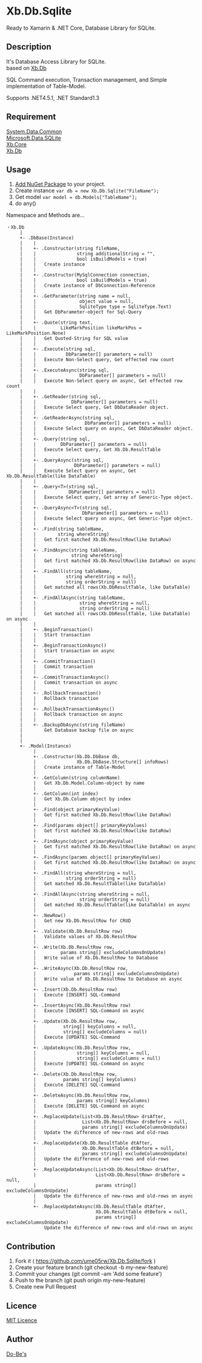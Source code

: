 Xb.Db.Sqlite
====

Ready to Xamarin & .NET Core, Database Library for SQLite.

## Description
It's Database Access Library for SQLite.  
based on [Xb.Db](https://www.nuget.org/packages/Xb.Db/)

SQL Command execution, Transaction management, and Simple implementation of Table-Model.

Supports .NET4.5.1, .NET Standard1.3

## Requirement
[System.Data.Common](https://www.nuget.org/packages/System.Data.Common/)  
[Microsoft.Data.SQLite](https://www.nuget.org/packages/Microsoft.Data.SQLite/)  
[Xb.Core](https://www.nuget.org/packages/Xb.Core/)  
[Xb.Db](https://www.nuget.org/packages/Xb.Db/)

## Usage
1. [Add NuGet Package](https://www.nuget.org/packages/Xb.Db.Sqlite/) to your project.
2. Create instance `var db = new Xb.Db.Sqlite("FileName");`
3. Get model `var model = db.Models["TableName"];`
4. do any()

Namespace and Methods are...


    ・Xb.Db
         |
         +- .DbBase(Instance)
         |    |
         |    +- .Constructor(string fileName,
         |    |               string additionalString = "",
         |    |               bool isBuildModels = true)
         |    |   Create instance
         |    |
         |    +- .Constructor(MySqlConnection connection,
         |    |               bool isBuildModels = true)
         |    |   Create instance of DbConnection-Reference
         |    |
         |    +- .GetParameter(string name = null,
         |    |                object value = null,
         |    |                SqliteType type = SqliteType.Text)
         |    |   Get DbParameter-object for Sql-Query
         |    |
         |    +- .Quote(string text,
         |    |         LikeMarkPosition likeMarkPos = LikeMarkPosition.None)
         |    |   Get Quoted-String for SQL value
         |    |
         |    +- .Execute(string sql,
         |    |           DbParameter[] parameters = null)
         |    |   Execute Non-Select query, Get effected row count
         |    |
         |    +- .ExecuteAsync(string sql,
         |    |                DbParameter[] parameters = null)
         |    |   Execute Non-Select query on async, Get effected row count
         |    |
         |    +- .GetReader(string sql, 
         |    |             DbParameter[] parameters = null)
         |    |   Execute Select query, Get DbDataReader object.
         |    |
         |    +- .GetReaderAsync(string sql, 
         |    |                  DbParameter[] parameters = null)
         |    |   Execute Select query on async, Get DbDataReader object.
         |    |
         |    +- .Query(string sql, 
         |    |         DbParameter[] parameters = null)
         |    |   Execute Select query, Get Xb.Db.ResultTable
         |    |
         |    +- .QueryAsync(string sql, 
         |    |              DbParameter[] parameters = null)
         |    |   Execute Select query on async, Get Xb.Db.ResultTable(like DataTable)
         |    |
         |    +- .Query<T>(string sql,
         |    |            DbParameter[] parameters = null)
         |    |   Execute Select query, Get array of Generic-Type object.
         |    |
         |    +- .QueryAsync<T>(string sql,
         |    |                 DbParameter[] parameters = null)
         |    |   Execute Select query on async, Get Generic-Type object.
         |    |
         |    +- .Find(string tableName,
         |    |        string whereString)
         |    |   Get first matched Xb.Db.ResultRow(like DataRow)
         |    |
         |    +- .FindAsync(string tableName,
         |    |             string whereString)
         |    |   Get first matched Xb.Db.ResultRow(like DataRow) on async
         |    |
         |    +- .FindAll(string tableName,
         |    |           string whereString = null,
         |    |           string orderString = null)
         |    |   Get matched all rows(Xb.DbResultTable, like DataTable)
         |    |
         |    +- .FindAllAsync(string tableName,
         |    |                string whereString = null,
         |    |                string orderString = null)
         |    |   Get matched all rows(Xb.DbResultTable, like DataTable) on async
         |    |
         |    +- .BeginTransaction()
         |    |   Start transaction
         |    |
         |    +- .BeginTransactionAsync()
         |    |   Start transaction on async
         |    |
         |    +- .CommitTransaction()
         |    |   Commit transaction
         |    |
         |    +- .CommitTransactionAsync()
         |    |   Commit transaction on async
         |    |
         |    +- .RollbackTransaction()
         |    |   Rollback transaction
         |    |
         |    +- .RollbackTransactionAsync()
         |    |   Rollback transaction on async
         |    |
         |    +- .BackupDbAsync(string fileName)
         |        Get Database backup file on async
         |
         |
         +- .Model(Instance)
              |
              +- .Constructor(Xb.Db.DbBase db,
              |               Xb.Db.DbBase.Structure[] infoRows)
              |   Create instance of Table-Model
              |
              +- .GetColumn(string columnName)
              |   Get Xb.Db.Model.Column-object by name
              |
              +- .GetColumn(int index)
              |   Get Xb.Db.Column object by index
              |
              +- .Find(object primaryKeyValue)
              |   Get first matched Xb.Db.ResultRow(like DataRow)
              |
              +- .Find(params object[] primaryKeyValues)
              |   Get first matched Xb.Db.ResultRow(like DataRow)
              |
              +- .FindAsync(object primaryKeyValue)
              |   Get first matched Xb.Db.ResultRow(like DataRow) on async
              |
              +- .FindAsync(params object[] primaryKeyValues)
              |   Get first matched Xb.Db.ResultRow(like DataRow) on async
              |
              +- .FindAll(string whereString = null,
              |           string orderString = null)
              |   Get matched Xb.Db.ResultTable(like DataTable)
              |
              +- .FindAllAsync(string whereString = null,
              |                string orderString = null)
              |   Get matched Xb.Db.ResultTable(like DataTable) on async
              |
              +- .NewRow()
              |   Get new Xb.Db.ResultRow for CRUD
              |
              +- .Validate(Xb.Db.ResultRow row)
              |   Validate values of Xb.Db.ResultRow
              |
              +- .Write(Xb.Db.ResultRow row,
              |         params string[] excludeColumnsOnUpdate)
              |   Write value of Xb.Db.ResultRow to Database
              |
              +- .WriteAsync(Xb.Db.ResultRow row,
              |              params string[] excludeColumnsOnUpdate)
              |   Write value of Xb.Db.ResultRow to Database on async
              |
              +- .Insert(Xb.Db.ResultRow row)
              |   Execute [INSERT] SQL-Command
              |
              +- .InsertAsync(Xb.Db.ResultRow row)
              |   Execute [INSERT] SQL-Command on async
              |
              +- .Update(Xb.Db.ResultRow row,
              |          string[] keyColumns = null,
              |          string[] excludeColumns = null)
              |   Execute [UPDATE] SQL-Command
              |
              +- .UpdateAsync(Xb.Db.ResultRow row,
              |               string[] keyColumns = null,
              |               string[] excludeColumns = null)
              |   Execute [UPDATE] SQL-Command on async
              |
              +- .Delete(Xb.Db.ResultRow row,
              |          params string[] keyColumns)
              |   Execute [DELETE] SQL-Command
              |
              +- .DeleteAsync(Xb.Db.ResultRow row,
              |               params string[] keyColumns)
              |   Execute [DELETE] SQL-Command on async
              |
              +- .ReplaceUpdate(List<Xb.Db.ResultRow> drsAfter,
              |                 List<Xb.Db.ResultRow> drsBefore = null,
              |                 params string[] excludeColumnsOnUpdate)
              |   Update the difference of new-rows and old-rows
              |
              +- .ReplaceUpdate(Xb.Db.ResultTable dtAfter,
              |                 Xb.Db.ResultTable dtBefore = null,
              |                 params string[] excludeColumnsOnUpdate)
              |   Update the difference of new-rows and old-rows
              |
              +- .ReplaceUpdateAsync(List<Xb.Db.ResultRow> drsAfter,
              |                      List<Xb.Db.ResultRow> drsBefore = null,
              |                      params string[] excludeColumnsOnUpdate)
              |   Update the difference of new-rows and old-rows on async
              |
              +- .ReplaceUpdateAsync(Xb.Db.ResultTable dtAfter,
                                     Xb.Db.ResultTable dtBefore = null,
                                     params string[] excludeColumnsOnUpdate)
                  Update the difference of new-rows and old-rows on async


## Contribution
1. Fork it ( https://github.com/ume05rw/Xb.Db.Sqlite/fork )
2. Create your feature branch (git checkout -b my-new-feature)
3. Commit your changes (git commit -am 'Add some feature')
4. Push to the branch (git push origin my-new-feature)
5. Create new Pull Request


## Licence

[MIT Licence](https://github.com/ume05rw/Xb.Db.Sqlite/blob/master/LICENSE)

## Author

[Do-Be's](http://dobes.jp)
